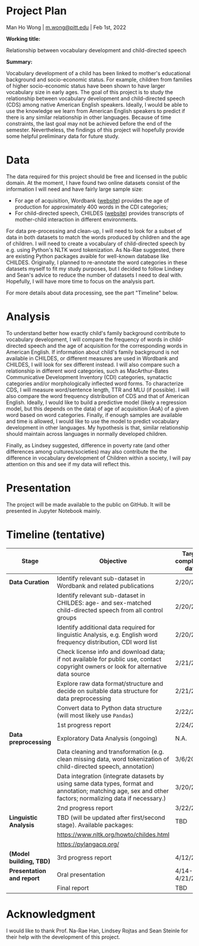 # Project Plan

Man Ho Wong | m.wong@pitt.edu | Feb 1st, 2022

**Working title:**

Relationship between vocabulary development and child-directed speech

**Summary:**

Vocabulary development of a child has been linked to mother's educational background and socio-economic status. For example, children from families of higher socio-economic status have been shown to have larger vocabulary size in early ages. The goal of this project is to study the relationship between vocabulary development and child-directed speech (CDS) among native American English speakers. Ideally, I would be able to use the knowledge we learn from American English speakers to predict if there is any similar relationship in other languages. Because of time constraints, the last goal may not be achieved before the end of the semester. Nevertheless, the findings of this project will hopefully provide some helpful preliminary data for future study.

# Data

The data required for this project should be free and licensed in the public domain. At the moment, I have found two online datasets consist of the information I will need and have fairly large sample size:
- For age of acquisition, Wordbank ([website](http://wordbank.stanford.edu/)) provides the age of production for approximately 400 words in the CDI categories;
- For child-directed speech, CHILDES ([website](https://childes.talkbank.org/)) provides transcripts of mother-child interaction in different environments.

For data pre-processing and clean-up, I will need to look for a subset of data in both datasets to match the words produced by children and the age of children. I will need to create a vocabulary of child-directed speech by e.g. using Python's NLTK word tokenization. As Na-Rae suggested, there are existing Python packages avaible for well-known database like CHILDES. Originally, I planned to re-annotate the word categories in these datasets myself to fit my study purposes, but I decided to follow Lindsey and Sean's advice to reduce the number of datasets I need to deal with. Hopefully, I will have more time to focus on the analysis part.

For more details about data processing, see the part "Timeline" below.

# Analysis

To understand better how exactly child's family background contribute to vocabulary development, I will compare the frequency of words in child-directed speech and the age of acquisition for the corresponding words in American English. If information about child's family background is not available in CHILDES, or different measures are used in Wordbank and CHILDES, I will look for sex different instead. I will also compare such a relationship in different word categories, such as MacArthur-Bates Communicative Development Inventory (CDI) categories, synatactic categories and/or morphologically inflected word forms. To characterize CDS, I will measure word/sentence length, TTR and MLU (if possible). I will also compare the word frequency distribution of CDS and that of American English. Ideally, I would like to build a predictive model (likely a regression model, but this depends on the data) of age of acquisition (AoA) of a given word based on word categories. Finally, if enough samples are available and time is allowed, I would like to use the model to predict vocabulary development in other languages. My hypothesis is that, similar relationship should maintain across languages in normally developed children.

Finally, as Lindsey suggested, difference in poverty rate (and other differences among cultures/societies) may also contribute the the difference in vocabulary development of Children within a society, I will pay attention on this and see if my data will reflect this. 

# Presentation

The project will be made available to the public on GitHub. It will be presented in Jupyter Notebook mainly.

# Timeline (tentative)

| Stage | Objective | Target completion date |
|---|---|---|
| **Data Curation** | Identify relevant sub-dataset in Wordbank and related publications | 2/20/2022 |
|  | Identify relevant sub-dataset in CHILDES: age- and sex-matched  child-directed speech from all control groups | 2/20/2022 |
|  | Identify additional data required for linguistic Analysis,  e.g. English word frequency distribution, CDI word list | 2/20/2022 |
|  | Check license info and download data; if not available for public use,  contact copyright owners or look for alternative data source | 2/21/2022 |
|  | Explore raw data format/structure and decide on suitable  data structure for data preprocessing | 2/21/2022 |
|  | Convert data to Python data structure (will most likely use `Pandas`) | 2/22/2022 |
|  | 1st progress report | 2/24/2022 |
| **Data preprocessing** | Exploratory Data Analysis (ongoing) | N.A. |
|  | Data cleaning and transformation (e.g. clean missing data,  word tokenization of child-directed speech, annotation) | 3/6/2022 |
|  | Data integration (integrate datasets by using same data types,  format and annotation; matching age, sex and other factors;  normalizing data if necessary.) | 3/20/2022 |
|  | 2nd progress report | 3/22/2022 |
| **Linguistic Analysis** | TBD (will be updated after first/second stage). Available packages: | TBD |
|  | https://www.nltk.org/howto/childes.html |  |
|  | https://pylangacq.org/ |  |
| **(Model building, TBD)** | 3rd progress report | 4/12/2022 |
| **Presentation and report** | Oral presentation | 4/14-4/21/2022   |
|  | Final report | TBD |

# Acknowledgment

I would like to thank Prof. Na-Rae Han, Lindsey Rojtas and Sean Steinle for their help with the development of this project.